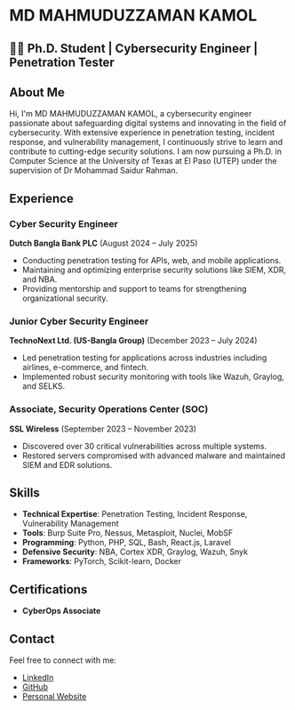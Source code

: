 # **MD MAHMUDUZZAMAN KAMOL**  
## 👨‍💻 Ph.D. Student | Cybersecurity Engineer | Penetration Tester

## About Me  
Hi, I'm MD MAHMUDUZZAMAN KAMOL, a cybersecurity engineer passionate about safeguarding digital systems and innovating in the field of cybersecurity. With extensive experience in penetration testing, incident response, and vulnerability management, I continuously strive to learn and contribute to cutting-edge security solutions. I am now pursuing a Ph.D. in Computer Science at the University of Texas at El Paso (UTEP) under the supervision of Dr Mohammad Saidur Rahman. 
## Experience  

### Cyber Security Engineer  
**Dutch Bangla Bank PLC** (August 2024 – July 2025)  
- Conducting penetration testing for APIs, web, and mobile applications.  
- Maintaining and optimizing enterprise security solutions like SIEM, XDR, and NBA.  
- Providing mentorship and support to teams for strengthening organizational security.  

### Junior Cyber Security Engineer  
**TechnoNext Ltd. (US-Bangla Group)** (December 2023 – July 2024)  
- Led penetration testing for applications across industries including airlines, e-commerce, and fintech.  
- Implemented robust security monitoring with tools like Wazuh, Graylog, and SELKS.  

### Associate, Security Operations Center (SOC)  
**SSL Wireless** (September 2023 – November 2023)  
- Discovered over 30 critical vulnerabilities across multiple systems.  
- Restored servers compromised with advanced malware and maintained SIEM and EDR solutions.  

## Skills  

- **Technical Expertise**: Penetration Testing, Incident Response, Vulnerability Management  
- **Tools**: Burp Suite Pro, Nessus, Metasploit, Nuclei, MobSF  
- **Programming**: Python, PHP, SQL, Bash, React.js, Laravel  
- **Defensive Security**: NBA, Cortex XDR, Graylog, Wazuh, Snyk  
- **Frameworks**: PyTorch, Scikit-learn, Docker  

## Certifications  

- **CyberOps Associate**  

## Contact  

Feel free to connect with me:  
- [LinkedIn](https://www.linkedin.com/in/mahmud0x)  
- [GitHub](https://github.com/mahmud0x)  
- [Personal Website](https://mahmud0x.github.io)  
